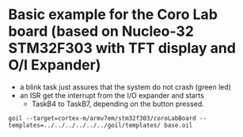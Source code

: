 # Basic example for the Coro Lab board (based on Nucleo-32 STM32F303 with TFT display and O/I Expander)

 * a blink task just assures that the system do not crash (green led)
 * an ISR get the interrupt from the I/O expander and starts
	* TaskB4 to TaskB7, depending on the button pressed.


`
goil --target=cortex-m/armv7em/stm32f303/coroLabBoard --templates=../../../../../../goil/templates/ base.oil
`
